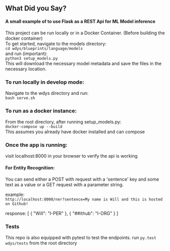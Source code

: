 ## What Did you Say?

#### A small example of to use Flask as a REST Api for ML Model inference

This project can be run locally or in a Docker Container.
(Before building the docker container)<br>
To get started, navigate to the models directory:<br>
```cd wdys/blueprints/language/models``` <br>
and run (important):<br>
```python3 setup_models.py``` <br>
This will download the necessary model metadata and save the files in the necessary location.<br>

### To run locally in develop mode:
Navigate to the wdys directory and run:<br>
```bash serve.sh```

### To run as a docker instance:
From the root directory, after running setup_models.py:<br>
```docker-compose up --build```<br>
This assumes you already have docker installed and can compose

### Once the app is running:
visit localhost:8000 in your browser to verify the api is working<br>

#### For Entity Recognition:

You can send either a POST with request with a 'sentence' key and some text as a value or a GET request with a parameter string.<br>

example:<br>
```http://localhost:8000/ner?sentence=My name is Will and this is hosted on Github!```

response:
[
  {
    "Will": "I-PER"
  }, 
  {
    "##ithub": "I-ORG"
  }
]

### Tests

This repo is also equipped with pytest to test the endpoints.
run ```py.test wdys/tests``` from the root directory
